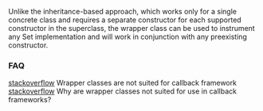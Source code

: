 Unlike the inheritance-based approach, which works only for a single concrete class and requires a separate constructor for each supported constructor in the superclass, the wrapper class can be used to instrument any Set implementation and will work in conjunction with any preexisting constructor.

### FAQ
[stackoverflow](https://stackoverflow.com/questions/28254116/wrapper-classes-are-not-suited-for-callback-frameworks) Wrapper classes are not suited for callback framework
[stackoverflow](https://softwareengineering.stackexchange.com/questions/117628/why-are-wrapper-classes-not-suited-for-use-in-callback-frameworks) Why are wrapper classes not suited for use in callback frameworks?